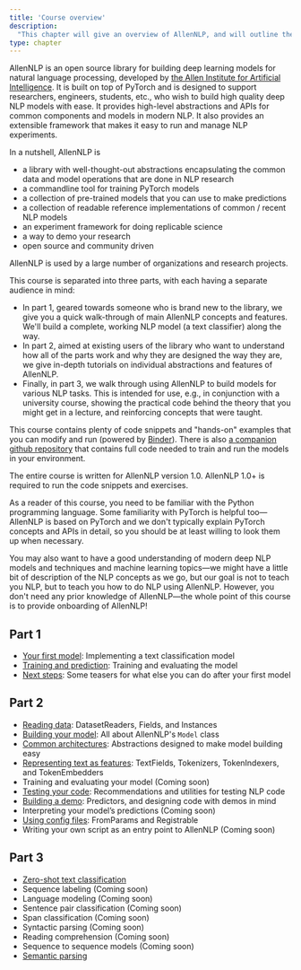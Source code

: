 ```yaml
---
title: 'Course overview'
description:
  "This chapter will give an overview of AllenNLP, and will outline the main chapters of this course"
type: chapter
---
```


<exercise id="1" title="What is AllenNLP">

AllenNLP is an open source library for building deep learning models for natural language
processing, developed by [the Allen Institute for Artificial Intelligence](https://allenai.org/). It
is built on top of PyTorch and is designed to support researchers, engineers, students, etc., who
wish to build high quality deep NLP models with ease. It provides high-level abstractions and APIs
for common components and models in modern NLP. It also provides an extensible framework that makes
it easy to run and manage NLP experiments.

In a nutshell, AllenNLP is
- a library with well-thought-out abstractions encapsulating the common data and model operations
  that are done in NLP research
- a commandline tool for training PyTorch models
- a collection of pre-trained models that you can use to make predictions
- a collection of readable reference implementations of common / recent NLP models
- an experiment framework for doing replicable science
- a way to demo your research
- open source and community driven

AllenNLP is used by a large number of organizations and research projects.

</exercise>

<exercise id="2" title="About this course">

This course is separated into three parts, with each having a separate audience in mind:

* In part 1, geared towards someone who is brand new to the library, we give you a quick
  walk-through of main AllenNLP concepts and features. We'll build a complete, working NLP model
  (a text classifier) along the way.
* In part 2, aimed at existing users of the library who want to understand how all of the parts work
  and why they are designed the way they are, we give in-depth tutorials on individual abstractions
  and features of AllenNLP.
* Finally, in part 3, we walk through using AllenNLP to build models for various NLP tasks.  This is
  intended for use, e.g., in conjunction with a university course, showing the practical code behind
  the theory that you might get in a lecture, and reinforcing concepts that were taught.

This course contains plenty of code snippets and "hands-on" examples that you can modify and run
(powered by [Binder](https://mybinder.org/)). There is also [a companion github
repository](https://github.com/allenai/allennlp-course-examples) that contains full code needed to
train and run the models in your environment.

The entire course is written for AllenNLP version 1.0. AllenNLP 1.0+ is required to run the code
snippets and exercises.

</exercise>

<exercise id="3" title="Prerequisites (i.e., things we won't teach you here)">

As a reader of this course, you need to be familiar with the Python programming language. Some
familiarity with PyTorch is helpful too—AllenNLP is based on PyTorch and we don't typically explain
PyTorch concepts and APIs in detail, so you should be at least willing to look them up when
necessary.

You may also want to have a good understanding of modern deep NLP models and techniques and machine
learning topics—we might have a little bit of description of the NLP concepts as we go, but our goal
is not to teach you NLP, but to teach you how to do NLP using AllenNLP. However, you don't need any
prior knowledge of AllenNLP—the whole point of this course is to provide onboarding of AllenNLP!

</exercise>

<exercise id="4" title="Table of contents">

## Part 1

* [Your first model](/your-first-model): Implementing a text classification model
* [Training and prediction](/training-and-prediction): Training and evaluating the model
* [Next steps](/next-steps): Some teasers for what else you can do after your first model

## Part 2

* [Reading data](/reading-data): DatasetReaders, Fields, and Instances
* [Building your model](/building-your-model): All about AllenNLP's `Model` class
* [Common architectures](/common-architectures): Abstractions designed to make model building easy
* [Representing text as features](/representing-text-as-features): TextFields, Tokenizers,
  TokenIndexers, and TokenEmbedders
* Training and evaluating your model (Coming soon)
* [Testing your code](/testing): Recommendations and utilities for testing NLP code
* [Building a demo](/demos-and-predictors): Predictors, and designing code with demos in mind
* Interpreting your model’s predictions (Coming soon)
* [Using config files](/using-config-files): FromParams and Registrable
* Writing your own script as an entry point to AllenNLP (Coming soon)

## Part 3

* [Zero-shot text classification](/zero-shot-classification)
* Sequence labeling (Coming soon)
* Language modeling (Coming soon)
* Sentence pair classification (Coming soon)
* Span classification (Coming soon)
* Syntactic parsing (Coming soon)
* Reading comprehension (Coming soon)
* Sequence to sequence models (Coming soon)
* [Semantic parsing](/semantic-parsing)

</exercise>
